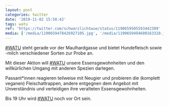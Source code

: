 ```yaml
---
layout: post
categories: twitter
date: '2019-11-02 15:58:42'
tags: watu
ref: 'https://twitter.com/schwarzlichtwue/status/1190659505593442309'
media: ['/media/1190659478426927105.jpg', '/media/1190659494600163328.jpg']
---
```

[#WATU](/t/watu) steht gerade vor der Maulhardgasse und bietet Hundefleisch sowie -milch verschiedener Sorten zur Probe an. 

Mit dieser Aktion will [#WATU](/t/watu) unsere Essensgewohnheiten und den willkürlichen Umgang mit anderen Spezien darlegen.

Passant\*innen reagieren teilweise mit Neugier und probieren die (komplett veganen) Fleischattrappen, andere entgegnen dem Angebot mit Unverständnis und verteidigen ihre veralteten Essensgewohnheiten.

Bis 19 Uhr wird [#WATU](/t/watu) noch vor Ort sein.
